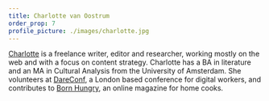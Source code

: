```yaml
---
title: Charlotte van Oostrum 
order_prop: 7
profile_picture: ./images/charlotte.jpg
---
```


[Charlotte](http://nl.linkedin.com/in/cevoostrum/) is a freelance writer, editor and researcher, working mostly on the web and with a focus on content strategy. Charlotte has a BA in literature and an MA in Cultural Analysis from the University of Amsterdam. She volunteers at [DareConf](http://dareconf.com), a London based conference for digital workers, and contributes to [Born Hungry](http://www.bornhungrymag.com), an online magazine for home cooks. 
